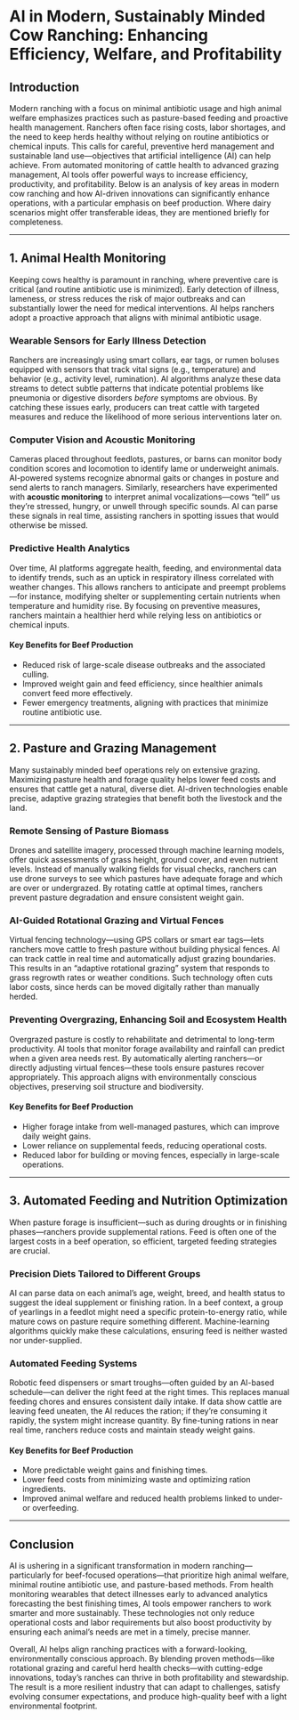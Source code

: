 # AI in Modern, Sustainably Minded Cow Ranching: Enhancing Efficiency, Welfare, and Profitability

## Introduction
Modern ranching with a focus on minimal antibiotic usage and high animal welfare emphasizes practices such as pasture-based feeding and proactive health management. Ranchers often face rising costs, labor shortages, and the need to keep herds healthy without relying on routine antibiotics or chemical inputs. This calls for careful, preventive herd management and sustainable land use—objectives that artificial intelligence (AI) can help achieve. From automated monitoring of cattle health to advanced grazing management, AI tools offer powerful ways to increase efficiency, productivity, and profitability. Below is an analysis of key areas in modern cow ranching and how AI-driven innovations can significantly enhance operations, with a particular emphasis on beef production. Where dairy scenarios might offer transferable ideas, they are mentioned briefly for completeness.

---

## 1. Animal Health Monitoring
Keeping cows healthy is paramount in ranching, where preventive care is critical (and routine antibiotic use is minimized). Early detection of illness, lameness, or stress reduces the risk of major outbreaks and can substantially lower the need for medical interventions. AI helps ranchers adopt a proactive approach that aligns with minimal antibiotic usage.

### Wearable Sensors for Early Illness Detection  
Ranchers are increasingly using smart collars, ear tags, or rumen boluses equipped with sensors that track vital signs (e.g., temperature) and behavior (e.g., activity level, rumination). AI algorithms analyze these data streams to detect subtle patterns that indicate potential problems like pneumonia or digestive disorders *before* symptoms are obvious. By catching these issues early, producers can treat cattle with targeted measures and reduce the likelihood of more serious interventions later on.

### Computer Vision and Acoustic Monitoring  
Cameras placed throughout feedlots, pastures, or barns can monitor body condition scores and locomotion to identify lame or underweight animals. AI-powered systems recognize abnormal gaits or changes in posture and send alerts to ranch managers. Similarly, researchers have experimented with **acoustic monitoring** to interpret animal vocalizations—cows “tell” us they’re stressed, hungry, or unwell through specific sounds. AI can parse these signals in real time, assisting ranchers in spotting issues that would otherwise be missed.

### Predictive Health Analytics  
Over time, AI platforms aggregate health, feeding, and environmental data to identify trends, such as an uptick in respiratory illness correlated with weather changes. This allows ranchers to anticipate and preempt problems—for instance, modifying shelter or supplementing certain nutrients when temperature and humidity rise. By focusing on preventive measures, ranchers maintain a healthier herd while relying less on antibiotics or chemical inputs.

#### Key Benefits for Beef Production
- Reduced risk of large-scale disease outbreaks and the associated culling.  
- Improved weight gain and feed efficiency, since healthier animals convert feed more effectively.  
- Fewer emergency treatments, aligning with practices that minimize routine antibiotic use.  

---

## 2. Pasture and Grazing Management
Many sustainably minded beef operations rely on extensive grazing. Maximizing pasture health and forage quality helps lower feed costs and ensures that cattle get a natural, diverse diet. AI-driven technologies enable precise, adaptive grazing strategies that benefit both the livestock and the land.

### Remote Sensing of Pasture Biomass  
Drones and satellite imagery, processed through machine learning models, offer quick assessments of grass height, ground cover, and even nutrient levels. Instead of manually walking fields for visual checks, ranchers can use drone surveys to see which pastures have adequate forage and which are over or undergrazed. By rotating cattle at optimal times, ranchers prevent pasture degradation and ensure consistent weight gain.

### AI-Guided Rotational Grazing and Virtual Fences  
Virtual fencing technology—using GPS collars or smart ear tags—lets ranchers move cattle to fresh pasture without building physical fences. AI can track cattle in real time and automatically adjust grazing boundaries. This results in an “adaptive rotational grazing” system that responds to grass regrowth rates or weather conditions. Such technology often cuts labor costs, since herds can be moved digitally rather than manually herded.

### Preventing Overgrazing, Enhancing Soil and Ecosystem Health  
Overgrazed pasture is costly to rehabilitate and detrimental to long-term productivity. AI tools that monitor forage availability and rainfall can predict when a given area needs rest. By automatically alerting ranchers—or directly adjusting virtual fences—these tools ensure pastures recover appropriately. This approach aligns with environmentally conscious objectives, preserving soil structure and biodiversity.

#### Key Benefits for Beef Production
- Higher forage intake from well-managed pastures, which can improve daily weight gains.  
- Lower reliance on supplemental feeds, reducing operational costs.  
- Reduced labor for building or moving fences, especially in large-scale operations.  

---

## 3. Automated Feeding and Nutrition Optimization
When pasture forage is insufficient—such as during droughts or in finishing phases—ranchers provide supplemental rations. Feed is often one of the largest costs in a beef operation, so efficient, targeted feeding strategies are crucial.

### Precision Diets Tailored to Different Groups  
AI can parse data on each animal’s age, weight, breed, and health status to suggest the ideal supplement or finishing ration. In a beef context, a group of yearlings in a feedlot might need a specific protein-to-energy ratio, while mature cows on pasture require something different. Machine-learning algorithms quickly make these calculations, ensuring feed is neither wasted nor under-supplied.

### Automated Feeding Systems  
Robotic feed dispensers or smart troughs—often guided by an AI-based schedule—can deliver the right feed at the right times. This replaces manual feeding chores and ensures consistent daily intake. If data show cattle are leaving feed uneaten, the AI reduces the ration; if they’re consuming it rapidly, the system might increase quantity. By fine-tuning rations in near real time, ranchers reduce costs and maintain steady weight gains.

#### Key Benefits for Beef Production
- More predictable weight gains and finishing times.  
- Lower feed costs from minimizing waste and optimizing ration ingredients.  
- Improved animal welfare and reduced health problems linked to under- or overfeeding.  

---

## Conclusion
AI is ushering in a significant transformation in modern ranching—particularly for beef-focused operations—that prioritize high animal welfare, minimal routine antibiotic use, and pasture-based methods. From health monitoring wearables that detect illnesses early to advanced analytics forecasting the best finishing times, AI tools empower ranchers to work smarter and more sustainably. These technologies not only reduce operational costs and labor requirements but also boost productivity by ensuring each animal’s needs are met in a timely, precise manner.

Overall, AI helps align ranching practices with a forward-looking, environmentally conscious approach. By blending proven methods—like rotational grazing and careful herd health checks—with cutting-edge innovations, today’s ranches can thrive in both profitability and stewardship. The result is a more resilient industry that can adapt to challenges, satisfy evolving consumer expectations, and produce high-quality beef with a light environmental footprint.
